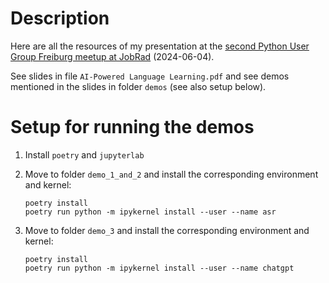 # Description

Here are all the resources of my presentation at the [second Python User Group Freiburg meetup at JobRad](https://www.meetup.com/python-user-group-freiburg/events/301044966/) (2024-06-04).

See slides in file `AI-Powered Language Learning.pdf` and see demos mentioned in the slides in folder `demos` (see also setup below).

# Setup for running the demos

1. Install `poetry` and `jupyterlab`
2. Move to folder `demo_1_and_2` and install the corresponding environment and kernel:

   ```
   poetry install
   poetry run python -m ipykernel install --user --name asr
   ```

3. Move to folder `demo_3` and install the corresponding environment and kernel:

   ```
   poetry install
   poetry run python -m ipykernel install --user --name chatgpt
   ```
